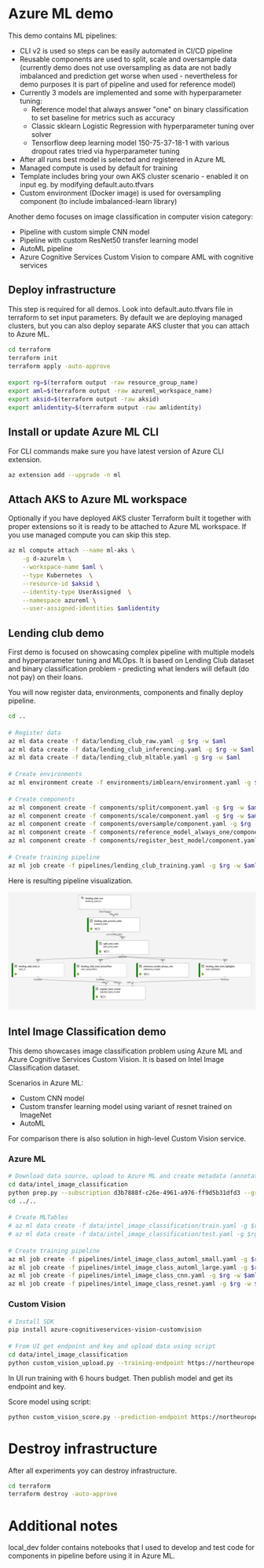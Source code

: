 # Azure ML demo

This demo contains ML pipelines:
- CLI v2 is used so steps can be easily automated in CI/CD pipeline
- Reusable components are used to split, scale and oversample data (currently demo does not use oversampling as data are not badly imbalanced and prediction get worse when used - nevertheless for demo purposes it is part of pipeline and used for reference model)
- Currently 3 models are implemented and some with hyperparameter tuning:
  - Reference model that always answer "one" on binary classification to set baseline for metrics such as accuracy
  - Classic sklearn Logistic Regression with hyperparameter tuning over solver
  - Tensorflow deep learning model 150-75-37-18-1 with various dropout rates tried via hyperparameter tuning
- After all runs best model is selected and registered in Azure ML
- Managed compute is used by default for training
- Template includes bring your own AKS cluster scenario - enabled it on input eg. by modifying default.auto.tfvars
- Custom environment (Docker image) is used for oversampling component (to include imbalanced-learn library)

Another demo focuses on image classification in computer vision category:
- Pipeline with custom simple CNN model
- Pipeline with custom ResNet50 transfer learning model
- AutoML pipeline
- Azure Cognitive Services Custom Vision to compare AML with cognitive services

## Deploy infrastructure
This step is required for all demos. Look into default.auto.tfvars file in terraform to set input parameters. By default we are deploying managed clusters, but you can also deploy separate AKS cluster that you can attach to Azure ML.

```bash
cd terraform
terraform init
terraform apply -auto-approve

export rg=$(terraform output -raw resource_group_name)
export aml=$(terraform output -raw azureml_workspace_name)
export aksid=$(terraform output -raw aksid)
export amlidentity=$(terraform output -raw amlidentity)
```

## Install or update Azure ML CLI
For CLI commands make sure you have latest version of Azure CLI extension.

```bash
az extension add --upgrade -n ml
```

## Attach AKS to Azure ML workspace
Optionally if you have deployed AKS cluster Terraform built it together with proper extensions so it is ready to be attached to Azure ML workspace. If you use managed compute you can skip this step.

```bash
az ml compute attach --name ml-aks \
    -g d-azurelm \
    --workspace-name $aml \
    --type Kubernetes  \
    --resource-id $aksid \
    --identity-type UserAssigned  \
    --namespace azureml \
    --user-assigned-identities $amlidentity
```

## Lending club demo
First demo is focused on showcasing complex pipeline with multiple models and hyperparameter tuning and MLOps. It is based on Lending Club dataset and binary classification problem - predicting what lenders will default (do not pay) on their loans.

You will now register data, environments, components and finally deploy pipeline.

```bash
cd ..

# Register data
az ml data create -f data/lending_club_raw.yaml -g $rg -w $aml
az ml data create -f data/lending_club_inferencing.yaml -g $rg -w $aml
az ml data create -f data/lending_club_mltable.yaml -g $rg -w $aml

# Create environments
az ml environment create -f environments/imblearn/environment.yaml -g $rg -w $aml

# Create components
az ml component create -f components/split/component.yaml -g $rg -w $aml
az ml component create -f components/scale/component.yaml -g $rg -w $aml
az ml component create -f components/oversample/component.yaml -g $rg -w $aml
az ml component create -f components/reference_model_always_one/component.yaml -g $rg -w $aml
az ml component create -f components/register_best_model/component.yaml -g $rg -w $aml

# Create training pipeline
az ml job create -f pipelines/lending_club_training.yaml -g $rg -w $aml
```

Here is resulting pipeline visualization.

![Pipeline](./images/pipeline.png)

## Intel Image Classification demo
This demo showcases image classification problem using Azure ML and Azure Cognitive Services Custom Vision. It is based on Intel Image Classification dataset. 

Scenarios in Azure ML:
- Custom CNN model
- Custom transfer learning model using variant of resnet trained on ImageNet
- AutoML

For comparison there is also solution in high-level Custom Vision service.


### Azure ML

```bash
# Download data source, upload to Azure ML and create metadata (annotations and MLTable files)
cd data/intel_image_classification
python prep.py --subscription d3b7888f-c26e-4961-a976-ff9d5b31dfd3 --group d-azurelm --workspace aml-am0bg611
cd ../..

# Create MLTables
# az ml data create -f data/intel_image_classification/train.yaml -g $rg -w $aml
# az ml data create -f data/intel_image_classification/test.yaml -g $rg -w $aml

# Create training pipeline
az ml job create -f pipelines/intel_image_class_automl_small.yaml -g $rg -w $aml
az ml job create -f pipelines/intel_image_class_automl_large.yaml -g $rg -w $aml
az ml job create -f pipelines/intel_image_class_cnn.yaml -g $rg -w $aml
az ml job create -f pipelines/intel_image_class_resnet.yaml -g $rg -w $aml
```

### Custom Vision

```bash
# Install SDK
pip install azure-cognitiveservices-vision-customvision

# From UI get endpoint and key and upload data using script
cd data/intel_image_classification
python custom_vision_upload.py --training-endpoint https://northeurope.api.cognitive.microsoft.com/ --training-key a5e94be5af04427296bd604f3d8f505d
```

In UI run training with 6 hours budget. Then publish model and get its endpoint and key.

Score model using script:

```bash
python custom_vision_score.py --prediction-endpoint https://northeurope.api.cognitive.microsoft.com/ --prediction-key 2d4c9330d93a4c4c87a58f1b38fc22c5 --project-id 90818496-fef6-4183-ba51-18dfdaefba77 --publish-name mymodel
```

# Destroy infrastructure
After all experiments yoy can destroy infrastructure.

```bash
cd terraform
terraform destroy -auto-approve
```

# Additional notes
local_dev folder contains notebooks that I used to develop and test code for components in pipeline before using it in Azure ML.

